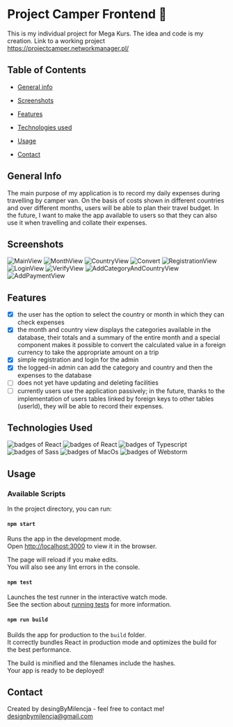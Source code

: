 # Project Camper Frontend 🚐

This is my individual project for Mega Kurs. The idea and code is my creation.
Link to a working project https://projectcamper.networkmanager.pl/
## Table of Contents
* [General info](#general-info)
* [Screenshots](#screenshots)

* [Features](#features)
* [Technologies used](#technologies-used)
* [Usage](#usage)
* [Contact](#contact)

## General Info

The main purpose of my application is to record my daily expenses during travelling by camper van. On the basis of costs shown in different countries and over different months, users will be able to plan their travel budget. In the future, I want to make the app available to users so that they can also use it when travelling and collate their expenses.

## Screenshots
![MainView](./imagesReadme/MainView.png)
![MonthView](./imagesReadme/MonthView.png)
![CountryView](./imagesReadme/CountryView.png)
![Convert](./imagesReadme/Converter.png)
![RegistrationView](./imagesReadme/RegistrationView.png)
![LoginView](./imagesReadme/LoginView.png)
![VerifyView](./imagesReadme/VerifyView.png)
![AddCategoryAndCountryView](./imagesReadme/AddCategoryAndCountryView.png)
![AddPaymentView](./imagesReadme/AddPaymentView.png)

## Features
- [x] the user has the option to select the country or month in which they can check expenses
- [x] the month and country view displays the categories available in the database, their totals and a summary of the entire month and a special component makes it possible to convert the calculated value in a foreign currency to take the appropriate amount on a trip
- [x] simple registration and login for the admin
- [x] the logged-in admin can add the category and country and then the expenses to the database
- [ ] does not yet have updating and deleting facilities
- [ ] currently users use the application passively; in the future, thanks to the implementation of users tables linked by foreign keys to other tables (userId), they will be able to record their expenses.

## Technologies Used
<img alt="badges of React" src="https://img.shields.io/badge/React-20232A?style=for-the-badge&logo=react&logoColor=61DAFB" /> <img alt="badges of React" src="https://img.shields.io/badge/React_Router-CA4245?style=for-the-badge&logo=react-router&logoColor=white" /> <img alt="badges of Typescript" src="https://img.shields.io/badge/TypeScript-007ACC?style=for-the-badge&logo=typescript&logoColor=white" /> <img alt="badges of Sass" src="https://img.shields.io/badge/Sass-CC6699?style=for-the-badge&logo=sass&logoColor=white" /> <img alt="badges of MacOs" src="https://img.shields.io/badge/mac%20os-000000?style=for-the-badge&logo=apple&logoColor=white" /> <img alt="badges of Webstorm" src="https://img.shields.io/badge/WebStorm-000000?style=for-the-badge&logo=WebStorm&logoColor=white" /> 

## Usage
### Available Scripts

In the project directory, you can run:

#### `npm start`

Runs the app in the development mode.\
Open [http://localhost:3000](http://localhost:3000) to view it in the browser.

The page will reload if you make edits.\
You will also see any lint errors in the console.

#### `npm test`

Launches the test runner in the interactive watch mode.\
See the section about [running tests](https://facebook.github.io/create-react-app/docs/running-tests) for more information.

#### `npm run build`

Builds the app for production to the `build` folder.\
It correctly bundles React in production mode and optimizes the build for the best performance.

The build is minified and the filenames include the hashes.\
Your app is ready to be deployed!

## Contact
Created by desingByMilencja - feel free to contact me!
designbymilencja@gmail.com

